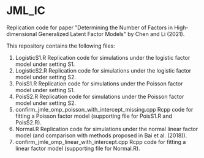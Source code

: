 # JML_IC
Replication code for paper "Determining the Number of Factors in High-dimensional Generalized Latent Factor Models" by Chen and Li (2021). 

This repository contains the following files: 

1. LogisticS1.R  Replication code for simulations under the logistic factor model under setting S1. 
2. LogisticS2.R  Replication code for simulations under the logistic factor model under setting S2.
3. PoisS1.R      Replication code for simulations under the Poisson factor model under setting S1.
4. PoisS2.R      Replication code for simulations under the Poisson factor model under setting S2.
5. confirm_jmle_omp_poisson_with_intercept_missing.cpp    Rcpp code for fitting a Poisson factor model (supporting file for PoisS1.R and PoisS2.R). 
6. Normal.R      Replication code for simulations under the normal linear factor model (and comparison with methods proposed in Bai et al. (2018)). 
7. confirm_jmle_omp_linear_with_intercept.cpp      Rcpp code for fitting a linear factor model (supporting file for Normal.R).
